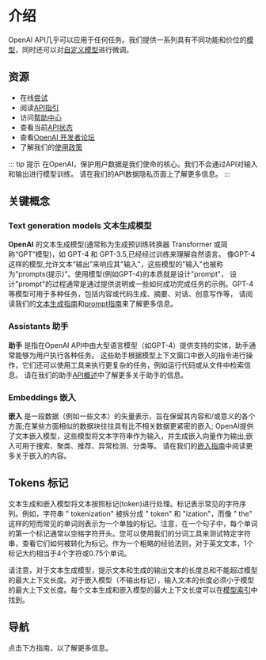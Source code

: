 # 介绍

OpenAI API几乎可以应用于任何任务。我们提供一系列具有不同功能和价位的[模型](../markdown-examples.md)，同时还可以对[自定义模型](../markdown-examples.md)进行微调。
## 资源

- 在线[尝试](../markdown-examples.md)
- 阅读[API指引](../markdown-examples.md)
- 访问[帮助中心](../markdown-examples.md)
- 查看当前[API状态](../markdown-examples.md)
- 查看[OpenAI 开发者论坛](../markdown-examples.md)
- 了解我们的[使用政策](../markdown-examples.md)

::: tip 提示
在OpenAI，保护用户数据是我们使命的核心。我们不会通过API对输入和输出进行模型训练。
请在我们的API数据隐私页面上了解更多信息。
:::
## 关键概念

### Text generation models 文本生成模型

**OpenAI** 的文本生成模型(通常称为生成预训练转换器 Transformer 或简称“GPT”模型)，如 GPT-4 和 GPT-3.5,已经经过训练来理解自然语言。
像GPT-4这样的模型,允许文本“输出”来响应其"输入"，这些模型的"输入"也被称为"prompts(提示)"。使用模型(例如GPT-4)的本质就是设计"prompt"，
设计"prompt"的过程通常是通过提供说明或一些如何成功完成任务的示例。GPT-4 等模型可用于多种任务，包括内容或代码生成、摘要、对话、创意写作等，
请阅读我们的[文本生成指南](../markdown-examples.md)和[prompt指南](../markdown-examples.md)来了解更多信息。


### Assistants 助手

**助手** 是指在OpenAI API中由大型语言模型（如GPT-4）提供支持的实体，助手通常能够为用户执行各种任务。
这些助手根据模型上下文窗口中嵌入的指令进行操作，它们还可以使用工具来执行更复杂的任务，例如运行代码或从文件中检索信息。
请在我们的助手[API概述](../markdown-examples.md)中了解更多关于助手的信息。

### Embeddings 嵌入
**嵌入** 是一段数据（例如一些文本）的矢量表示，旨在保留其内容和/或意义的各个方面;在某些方面相似的数据块往往具有比不相关数据更紧密的嵌入;
OpenAI提供了文本嵌入模型，这些模型将文本字符串作为输入，并生成嵌入向量作为输出;嵌入可用于搜索、聚类、推荐、异常检测、分类等。
请在我们的[嵌入指南](../markdown-examples.md)中阅读更多关于嵌入的内容。


## Tokens 标记
文本生成和嵌入模型将文本按照标记(token)进行处理。标记表示常见的字符序列。例如，字符串 " tokenization" 被拆分成 " token" 和 "ization"，而像 " the" 这样的短而常见的单词则表示为一个单独的标记。注意，在一个句子中，每个单词的第一个标记通常以空格字符开头。您可以使用我们的分词工具来测试特定字符串，查看它们如何被转化为标记。作为一个粗略的经验法则，对于英文文本，1个标记大约相当于4个字符或0.75个单词。

请注意，对于文本生成模型，提示文本和生成的输出文本的长度总和不能超过模型的最大上下文长度。对于嵌入模型（不输出标记），输入文本的长度必须小于模型的最大上下文长度。每个文本生成和嵌入模型的最大上下文长度可以在[模型索引](../markdown-examples.md)中找到。

## 导航

点击下方指南，以了解更多信息。

<mycell/>

<script setup>
import mycell from '/.vitepress/components/mycell.vue'
</script>